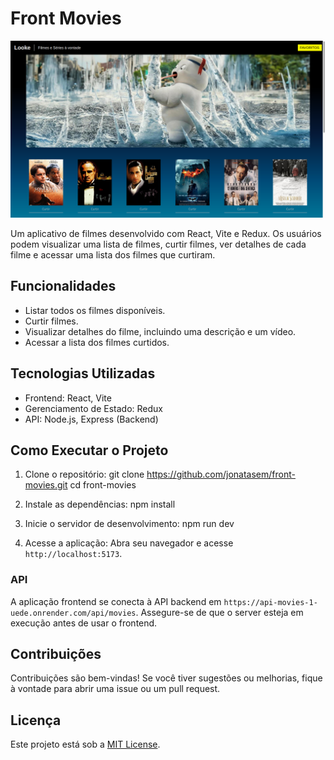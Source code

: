 # Front Movies

![Banner do Projeto](./src/assets/img/front-movies.png)

Um aplicativo de filmes desenvolvido com React, Vite e Redux. Os usuários podem visualizar uma lista de filmes, curtir filmes, ver detalhes de cada filme e acessar uma lista dos filmes que curtiram.

## Funcionalidades
- Listar todos os filmes disponíveis.
- Curtir filmes.
- Visualizar detalhes do filme, incluindo uma descrição e um vídeo.
- Acessar a lista dos filmes curtidos.

## Tecnologias Utilizadas
- Frontend: React, Vite
- Gerenciamento de Estado: Redux
- API: Node.js, Express (Backend)

## Como Executar o Projeto

1. Clone o repositório:
   git clone https://github.com/jonatasem/front-movies.git
   cd front-movies
   
2. Instale as dependências:
   npm install
   
3. Inicie o servidor de desenvolvimento:
   npm run dev
   
4. Acesse a aplicação:
   Abra seu navegador e acesse `http://localhost:5173`.

### API
A aplicação frontend se conecta à API backend em `https://api-movies-1-uede.onrender.com/api/movies`. Assegure-se de que o server esteja em execução antes de usar o frontend.

## Contribuições
Contribuições são bem-vindas! Se você tiver sugestões ou melhorias, fique à vontade para abrir uma issue ou um pull request.

## Licença
Este projeto está sob a [MIT License](LICENSE).
